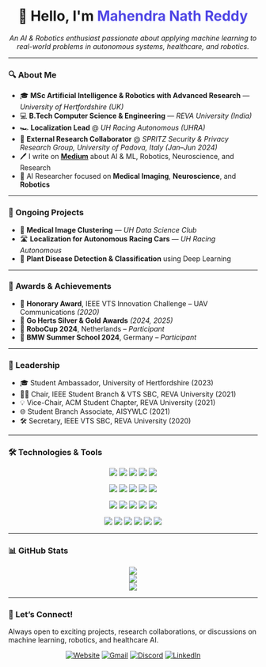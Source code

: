 <h1 align="center">👋 Hello, I'm <span style="color:#4F46E5;">Mahendra Nath Reddy</span></h1>
<p align="center"><em>An AI & Robotics enthusiast passionate about applying machine learning to real-world problems in autonomous systems, healthcare, and robotics.</em></p>

---

### 🔍 About Me  

- 🎓 **MSc Artificial Intelligence & Robotics with Advanced Research** — *University of Hertfordshire (UK)*  
- 💻 **B.Tech Computer Science & Engineering** — *REVA University (India)*
- 🏎️ **Localization Lead** @ *UH Racing Autonomous (UHRA)*  
- 🔐 **External Research Collaborator** @ *SPRITZ Security & Privacy Research Group, University of Padova, Italy (Jan–Jun 2024)*  
- 🖊 I write on [**Medium**](https://medium.com/me/stories/public) about AI & ML, Robotics, Neuroscience, and Research  
- 🧠 AI Researcher focused on **Medical Imaging**, **Neuroscience**, and **Robotics**

---

### 🚀 Ongoing Projects  

- 🧪 **Medical Image Clustering** — *UH Data Science Club*  
- 🛣️ **Localization for Autonomous Racing Cars** — *UH Racing Autonomous* 
- 🌿 **Plant Disease Detection & Classification** using Deep Learning   

---

### 🏅 Awards & Achievements  

- 🥈 **Honorary Award**, IEEE VTS Innovation Challenge – UAV Communications *(2020)*  
- 🥉 **Go Herts Silver & Gold Awards** *(2024, 2025)*  
- 🤖 **RoboCup 2024**, Netherlands – *Participant*  
- 🚗 **BMW Summer School 2024**, Germany – *Participant*  

---

### 👥 Leadership  

- 🎓 Student Ambassador, University of Hertfordshire (2023)
- 👨‍🔬 Chair, IEEE Student Branch & VTS SBC, REVA University (2021)
- 💡 Vice-Chair, ACM Student Chapter, REVA University (2021)
- 🌐 Student Branch Associate, AISYWLC (2021)
- 🛠 Secretary, IEEE VTS SBC, REVA University (2020)  

---

### 🛠️ Technologies & Tools  

<p align="center">
  <img src="https://img.shields.io/badge/Python-3670A0?style=for-the-badge&logo=python&logoColor=ffdd54"/>
  <img src="https://img.shields.io/badge/C++-%2300599C.svg?style=for-the-badge&logo=c%2B%2B&logoColor=white"/>
  <img src="https://img.shields.io/badge/ROS-22314E?style=for-the-badge&logo=ros&logoColor=white"/>
  <img src="https://img.shields.io/badge/HTML5-%23E34F26.svg?style=for-the-badge&logo=html5&logoColor=white"/>
  <img src="https://img.shields.io/badge/CSS3-%231572B6.svg?style=for-the-badge&logo=css3&logoColor=white"/>
</p>
<p align="center">
  <img src="https://img.shields.io/badge/TensorFlow-%23FF6F00.svg?style=for-the-badge&logo=TensorFlow&logoColor=white"/>
  <img src="https://img.shields.io/badge/PyTorch-%23EE4C2C.svg?style=for-the-badge&logo=PyTorch&logoColor=white"/>
  <img src="https://img.shields.io/badge/OpenCV-%23white.svg?style=for-the-badge&logo=opencv&logoColor=white"/>
  <img src="https://img.shields.io/badge/Raspberry_Pi-C51A4A?style=for-the-badge&logo=Raspberry-Pi"/>
  <img src="https://img.shields.io/badge/Unity-%23000000.svg?style=for-the-badge&logo=unity&logoColor=white"/>
</p>
<p align="center">
  <img src="https://img.shields.io/badge/NumPy-%23013243.svg?style=for-the-badge&logo=numpy&logoColor=white"/>
  <img src="https://img.shields.io/badge/Pandas-%23150458.svg?style=for-the-badge&logo=pandas&logoColor=white"/>
  <img src="https://img.shields.io/badge/scikit--learn-%23F7931E.svg?style=for-the-badge&logo=scikit-learn&logoColor=white"/>
  <img src="https://img.shields.io/badge/Matplotlib-%23ffffff.svg?style=for-the-badge&logo=Matplotlib&logoColor=black"/>
  <img src="https://img.shields.io/badge/SciPy-%230C55A5.svg?style=for-the-badge&logo=scipy&logoColor=white"/>
</p>
<p align="center">
  <img src="https://img.shields.io/badge/GitHub-%23121011.svg?style=for-the-badge&logo=github&logoColor=white"/>
  <img src="https://img.shields.io/badge/Git-%23F05033.svg?style=for-the-badge&logo=git&logoColor=white"/>
  <img src="https://img.shields.io/badge/Bitbucket-%230047B3.svg?style=for-the-badge&logo=bitbucket&logoColor=white"/>
  <img src="https://img.shields.io/badge/LaTeX-%23008080.svg?style=for-the-badge&logo=latex&logoColor=white"/>
  <img src="https://img.shields.io/badge/Canva-%2300C4CC.svg?style=for-the-badge&logo=Canva&logoColor=white"/>
  <img src="https://img.shields.io/badge/Figma-%23F24E1E.svg?style=for-the-badge&logo=figma&logoColor=white"/>
</p>  

---

### 📊 GitHub Stats

<p align="center">
  <img src="https://github-readme-stats.vercel.app/api?username=ml-mahendra&theme=dark&hide_border=false&include_all_commits=false&count_private=false" />
  <br/>
  <img src="https://nirzak-streak-stats.vercel.app/?user=ml-mahendra&theme=dark&hide_border=false" />
  <br/>
  <img src="https://github-readme-stats.vercel.app/api/top-langs/?username=ml-mahendra&theme=dark&hide_border=false&layout=compact" />
</p>


---

### 🤝 Let’s Connect!  

Always open to exciting projects, research collaborations, or discussions on machine learning, robotics, and healthcare AI.</em>  

<p align="center">
  <a href="https://mahendranath.in/contact/"><img alt="Website" src="https://img.shields.io/badge/Website-46a2f1.svg?&style=for-the-badge&logo=Google-Chrome&logoColor=white"/></a>
  <a href="mailto:ml.mahendranath@gmail.com"><img alt="Gmail" src="https://img.shields.io/badge/Gmail-D14836?style=for-the-badge&logo=gmail&logoColor=white" /></a>
  <a href="https://discord.com/users/mahe29"><img alt="Discord" src="https://img.shields.io/badge/Discord-%237289DA.svg?&style=for-the-badge&logo=discord&logoColor=white" /></a>
  <a href="https://www.linkedin.com/in/mahendranath-reddy-e/"><img alt="LinkedIn" src="https://img.shields.io/badge/LinkedIn-%230077B5.svg?style=for-the-badge&logo=linkedin&logoColor=white" /></a>
</p>
